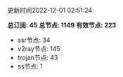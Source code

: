 更新时间2022-12-01 02:51:24

**总订阅: 45**
**总节点: 1149**
**有效节点: 223**
- ssr节点: 34
- v2ray节点: 145
- trojan节点: 43
- ss节点: 1
